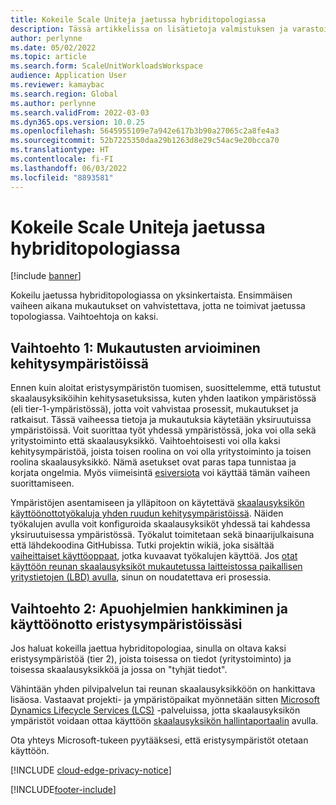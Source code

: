 ```yaml
---
title: Kokeile Scale Uniteja jaetussa hybriditopologiassa
description: Tässä artikkelissa on lisätietoja valmistuksen ja varastoinnin hallinnan kuormitusten pilvi- ja reunapalvelujen Scale Unitien kokeilemisesta.
author: perlynne
ms.date: 05/02/2022
ms.topic: article
ms.search.form: ScaleUnitWorkloadsWorkspace
audience: Application User
ms.reviewer: kamaybac
ms.search.region: Global
ms.author: perlynne
ms.search.validFrom: 2022-03-03
ms.dyn365.ops.version: 10.0.25
ms.openlocfilehash: 5645955109e7a942e617b3b90a27065c2a8fe4a3
ms.sourcegitcommit: 52b7225350daa29b1263d8e29c54ac9e20bcca70
ms.translationtype: HT
ms.contentlocale: fi-FI
ms.lasthandoff: 06/03/2022
ms.locfileid: "8893581"
---
```

# <a name="try-out-scale-units-in-a-distributed-hybrid-topology"></a>Kokeile Scale Uniteja jaetussa hybriditopologiassa

[!include [banner](../includes/banner.md)]

Kokeilu jaetussa hybriditopologiassa on yksinkertaista. Ensimmäisen vaiheen aikana mukautukset on vahvistettava, jotta ne toimivat jaetussa topologiassa. Vaihtoehtoja on kaksi.

## <a name="option-1-evaluate-customizations-in-development-environments"></a>Vaihtoehto 1: Mukautusten arvioiminen kehitysympäristöissä

Ennen kuin aloitat eristysympäristön tuomisen, suosittelemme, että tutustut skaalausyksiköihin kehitysasetuksissa, kuten yhden laatikon ympäristössä (eli tier-1-ympäristössä), jotta voit vahvistaa prosessit, mukautukset ja ratkaisut. Tässä vaiheessa tietoja ja mukautuksia käytetään yksiruutuissa ympäristöissä. Voit suorittaa työt yhdessä ympäristössä, joka voi olla sekä yritystoiminto että skaalausyksikkö. Vaihtoehtoisesti voi olla kaksi kehitysympäristöä, joista toisen roolina on voi olla yritystoiminto ja toisen roolina skaalausyksikkö. Nämä asetukset ovat paras tapa tunnistaa ja korjata ongelmia. Myös viimeisintä [esiversiota](../../fin-ops-core/fin-ops/get-started/one-version.md#how-can-i-get-early-access-to-non-released-platform-updates) voi käyttää tämän vaiheen suorittamiseen.

Ympäristöjen asentamiseen ja ylläpitoon on käytettävä [skaalausyksikön käyttöönottotyökaluja yhden ruudun kehitysympäristöissä](https://github.com/microsoft/SCMScaleUnitDevTools). Näiden työkalujen avulla voit konfiguroida skaalausyksiköt yhdessä tai kahdessa yksiruutuisessa ympäristössä. Työkalut toimitetaan sekä binaarijulkaisuna että lähdekoodina GitHubissa. Tutki projektin wikiä, joka sisältää [vaiheittaiset käyttöoppaat](https://github.com/microsoft/SCMScaleUnitDevTools/wiki/Step-by-step-usage-guide), jotka kuvaavat työkalujen käyttöä. Jos [otat käyttöön reunan skaalausyksiköt mukautetussa laitteistossa paikallisen yritystietojen (LBD) avulla](cloud-edge-edge-scale-units-lbd.md), sinun on noudatettava eri prosessia.

## <a name="option-2-acquire-add-ins-and-deploy-in-your-sandbox-environments"></a>Vaihtoehto 2: Apuohjelmien hankkiminen ja käyttöönotto eristysympäristöissäsi

Jos haluat kokeilla jaettua hybriditopologiaa, sinulla on oltava kaksi eristysympäristöä (tier 2), joista toisessa on tiedot (yritystoiminto) ja toisessa skaalausyksikköä ja jossa on "tyhjät tiedot".

Vähintään yhden pilvipalvelun tai reunan skaalausyksikköön on hankittava lisäosa. Vastaavat projekti- ja ympäristöpaikat myönnetään sitten [Microsoft Dynamics Lifecycle Services (LCS)](https://lcs.dynamics.com/) -palveluissa, jotta skaalausyksikön ympäristöt voidaan ottaa käyttöön [skaalausyksikön hallintaportaalin](https://aka.ms/SCMSUM) avulla.

Ota yhteys Microsoft-tukeen pyytääksesi, että eristysympäristöt otetaan käyttöön.

[!INCLUDE [cloud-edge-privacy-notice](../../includes/cloud-edge-privacy-notice.md)]

[!INCLUDE[footer-include](../../includes/footer-banner.md)]
